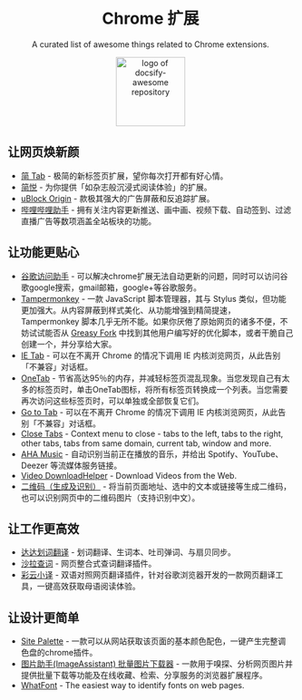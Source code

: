 
<div align="center">

# Chrome 扩展

A curated list of awesome things related to Chrome extensions. 

<img width="122" src="https://user-images.githubusercontent.com/7565692/35311593-3edd9102-00f2-11e8-98fb-38be1d0e650f.png" alt="logo of docsify-awesome repository">

</div>

## 让网页焕新颜

- [简 Tab](https://simptab.art/) - 极简的新标签页扩展，望你每次打开都有好心情。
- [简悦](http://ksria.com/simpread/) - 为你提供「如杂志般沉浸式阅读体验」的扩展。
- [uBlock Origin](https://getublock.com/) - 款极其强大的广告屏蔽和反追踪扩展。
- [哔哩哔哩助手](https://bilibili-helper.github.io/) - 拥有关注内容更新推送、画中画、视频下载、自动签到、过滤直播广告等数项涵盖全站板块的功能。

## 让功能更贴心

- [谷歌访问助手](http://www.ggfwzs.com/) - 可以解决chrome扩展无法自动更新的问题，同时可以访问谷歌google搜索，gmail邮箱，google+等谷歌服务。
- [Tampermonkey](http://www.tampermonkey.net/) - 一款 JavaScript 脚本管理器，其与 Stylus 类似，但功能更加强大。从内容屏蔽到样式美化、从功能增强到精简提速，Tampermonkey 脚本几乎无所不能。如果你厌倦了原始网页的诸多不便，不妨试试能否从 [Greasy Fork](https://greasyfork.org/zh-CN) 中找到其他用户编写好的优化脚本，或者干脆自己创建一个，并分享给大家。
- [IE Tab](https://chrome.google.com/webstore/detail/ie-tab/hehijbfgiekmjfkfjpbkbammjbdenadd) - 可以在不离开 Chrome 的情况下调用 IE 内核浏览网页，从此告别「不兼容」对话框。
- [OneTab](https://chrome.google.com/webstore/detail/onetab/chphlpgkkbolifaimnlloiipkdnihall) - 节省高达95％的内存，并减轻标签页混乱现象。当您发现自己有太多的标签页时，单击OneTab图标，将所有标签页转换成一个列表。当您需要再次访问这些标签页时，可以单独或全部恢复它们。
- [Go to Tab](https://chrome.google.com/webstore/detail/go-to-tab/hjfkaobgkmaeomgdhmhhipdbjdhhjkoi) - 可以在不离开 Chrome 的情况下调用 IE 内核浏览网页，从此告别「不兼容」对话框。
- [Close Tabs](https://chrome.google.com/webstore/detail/gadafnnkijfmbbmeielphlapddbmgbgo) - Context menu to close - tabs to the left, tabs to the right, other tabs, tabs from same domain, current tab, window and more.
- [AHA Music](https://chrome.google.com/webstore/detail/aha-music-music-identifie/dpacanjfikmhoddligfbehkpomnbgblf) - 自动识别当前正在播放的音乐，并给出 Spotify、YouTube、Deezer 等流媒体服务链接。
- [Video DownloadHelper](https://chrome.google.com/webstore/detail/video-downloadhelper/lmjnegcaeklhafolokijcfjliaokphfk) - Download Videos from the Web.
- [二维码（生成及识别）](https://chrome.google.com/webstore/detail/hkojjajclkgeijhcmfjcjkddfjpaimek) - 将当前页面地址、选中的文本或链接等生成二维码，也可以识别网页中的二维码图片（支持识别中文）。

## 让工作更高效

- [达达划词翻译](https://chrome.google.com/webstore/detail/%E8%BE%BE%E8%BE%BE%E5%88%92%E8%AF%8D%E7%BF%BB%E8%AF%91/cajhcjfcodjoalmhjekljnfkgjlkeajl) - 划词翻译、生词本、吐司弹词、与扇贝同步。
- [沙拉查词](https://chrome.google.com/webstore/detail/%E6%B2%99%E6%8B%89%E6%9F%A5%E8%AF%8D-%E8%81%9A%E5%90%88%E8%AF%8D%E5%85%B8%E5%88%92%E8%AF%8D%E7%BF%BB%E8%AF%91/cdonnmffkdaoajfknoeeecmchibpmkmg) - 网页整合式查词翻译插件。
- [彩云小译](https://chrome.google.com/webstore/detail/lingocloud-web-translatio/jmpepeebcbihafjjadogphmbgiffiajh) - 双语对照网页翻译插件，针对谷歌浏览器开发的一款网页翻译工具，一键高效获取母语阅读体验。

## 让设计更简单

- [Site Palette](https://chrome.google.com/webstore/detail/site-palette/pekhihjiehdafocefoimckjpbkegknoh) - 一款可以从网站获取该页面的基本颜色配色，一键产生完整调色盘的chrome插件。
- [图片助手(ImageAssistant) 批量图片下载器](https://chrome.google.com/webstore/detail/imageassistant-batch-imag/dbjbempljhcmhlfpfacalomonjpalpko) - 一款用于嗅探、分析网页图片并提供批量下载等功能及在线收藏、检索、分享服务的浏览器扩展程序。
- [WhatFont](https://chrome.google.com/webstore/detail/jabopobgcpjmedljpbcaablpmlmfcogm) - The easiest way to identify fonts on web pages.